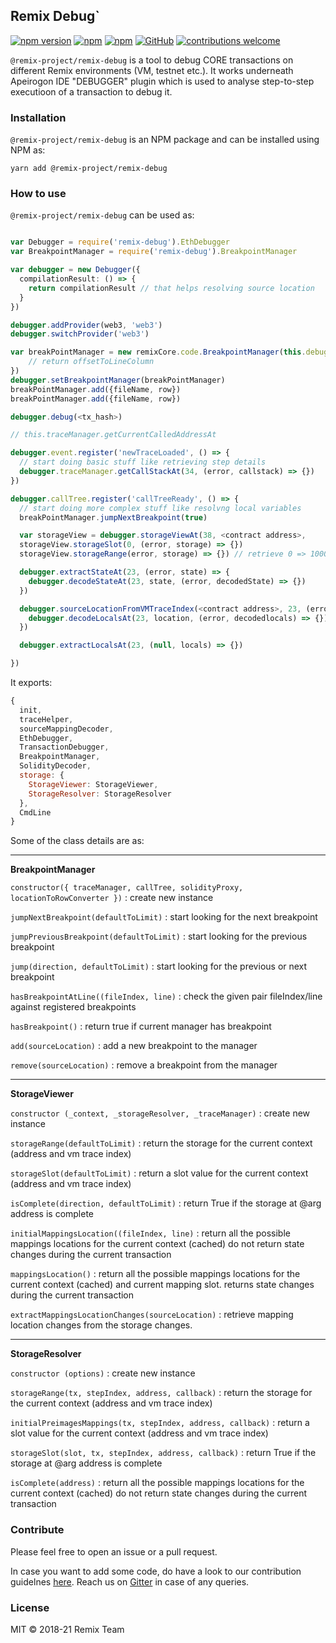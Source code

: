 ## Remix Debug`

[![npm version](https://badge.fury.io/js/%40remix-project%2Fremix-debug.svg)](https://www.npmjs.com/package/@remix-project/remix-debug)
[![npm](https://img.shields.io/npm/dt/@remix-project/remix-debug.svg?label=Total%20Downloads)](https://www.npmjs.com/package/@remix-project/remix-debug)
[![npm](https://img.shields.io/npm/dw/@remix-project/remix-debug.svg)](https://www.npmjs.com/package/@remix-project/remix-debug)
[![GitHub](https://img.shields.io/github/license/mashape/apistatus.svg)](https://github.com/ethereum/remix-project/tree/master/libs/remix-debug)
[![contributions welcome](https://img.shields.io/badge/contributions-welcome-brightgreen.svg?style=flat)](https://github.com/ethereum/remix-project/issues)

`@remix-project/remix-debug` is a tool to debug CORE transactions on different Remix environments (VM, testnet etc.). It works underneath Apeirogon IDE "DEBUGGER" plugin which is used to analyse step-to-step executioon of a transaction to debug it.

### Installation

`@remix-project/remix-debug` is an NPM package and can be installed using NPM as:

`yarn add @remix-project/remix-debug`

### How to use

`@remix-project/remix-debug` can be used as:

```ts

var Debugger = require('remix-debug').EthDebugger
var BreakpointManager = require('remix-debug').BreakpointManager

var debugger = new Debugger({
  compilationResult: () => {
    return compilationResult // that helps resolving source location
  }
})

debugger.addProvider(web3, 'web3')
debugger.switchProvider('web3')

var breakPointManager = new remixCore.code.BreakpointManager(this.debugger, (sourceLocation) => {
    // return offsetToLineColumn
})
debugger.setBreakpointManager(breakPointManager)
breakPointManager.add({fileName, row})
breakPointManager.add({fileName, row})

debugger.debug(<tx_hash>)

// this.traceManager.getCurrentCalledAddressAt

debugger.event.register('newTraceLoaded', () => {
  // start doing basic stuff like retrieving step details
  debugger.traceManager.getCallStackAt(34, (error, callstack) => {})
})

debugger.callTree.register('callTreeReady', () => {
  // start doing more complex stuff like resolvng local variables
  breakPointManager.jumpNextBreakpoint(true)

  var storageView = debugger.storageViewAt(38, <contract address>,
  storageView.storageSlot(0, (error, storage) => {})
  storageView.storageRange(error, storage) => {}) // retrieve 0 => 1000 slots

  debugger.extractStateAt(23, (error, state) => {
    debugger.decodeStateAt(23, state, (error, decodedState) => {})
  })

  debugger.sourceLocationFromVMTraceIndex(<contract address>, 23, (error, location) => {
    debugger.decodeLocalsAt(23, location, (error, decodedlocals) => {})
  })

  debugger.extractLocalsAt(23, (null, locals) => {})

})
```

It exports:

```javascript
{
  init,
  traceHelper,
  sourceMappingDecoder,
  EthDebugger,
  TransactionDebugger,
  BreakpointManager,
  SolidityDecoder,
  storage: {
    StorageViewer: StorageViewer,
    StorageResolver: StorageResolver
  },
  CmdLine
}
```

Some of the class details are as:

---

**BreakpointManager**

`constructor({ traceManager, callTree, solidityProxy, locationToRowConverter })` : create new instance

`jumpNextBreakpoint(defaultToLimit)` : start looking for the next breakpoint

`jumpPreviousBreakpoint(defaultToLimit)` : start looking for the previous breakpoint

`jump(direction, defaultToLimit)` : start looking for the previous or next breakpoint

`hasBreakpointAtLine((fileIndex, line)` : check the given pair fileIndex/line against registered breakpoints

`hasBreakpoint()` : return true if current manager has breakpoint

`add(sourceLocation)` : add a new breakpoint to the manager

`remove(sourceLocation)` : remove a breakpoint from the manager

---

**StorageViewer**

`constructor (_context, _storageResolver, _traceManager)` : create new instance

`storageRange(defaultToLimit)` : return the storage for the current context (address and vm trace index)

`storageSlot(defaultToLimit)` : return a slot value for the current context (address and vm trace index)

`isComplete(direction, defaultToLimit)` : return True if the storage at @arg address is complete

`initialMappingsLocation((fileIndex, line)` : return all the possible mappings locations for the current context (cached) do not return state changes during the current transaction

`mappingsLocation()` : return all the possible mappings locations for the current context (cached) and current mapping slot. returns state changes during the current transaction

`extractMappingsLocationChanges(sourceLocation)` : retrieve mapping location changes from the storage changes.

---

**StorageResolver**

`constructor (options)` : create new instance

`storageRange(tx, stepIndex, address, callback)` : return the storage for the current context (address and vm trace index)

`initialPreimagesMappings(tx, stepIndex, address, callback)` : return a slot value for the current context (address and vm trace index)

`storageSlot(slot, tx, stepIndex, address, callback)` : return True if the storage at @arg address is complete

`isComplete(address)` : return all the possible mappings locations for the current context (cached) do not return state changes during the current transaction

### Contribute

Please feel free to open an issue or a pull request.

In case you want to add some code, do have a look to our contribution guidelnes [here](https://github.com/ethereum/remix-project/blob/master/CONTRIBUTING.md). Reach us on [Gitter](https://gitter.im/ethereum/remix) in case of any queries.

### License

MIT © 2018-21 Remix Team
